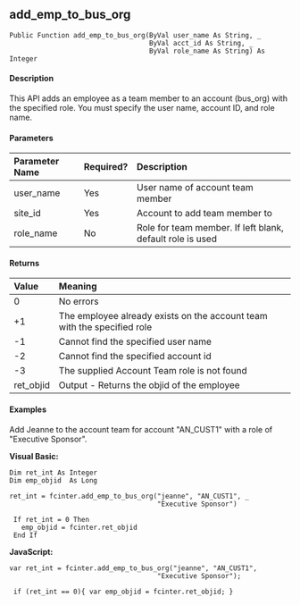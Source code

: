 add_emp_to_bus_org
----------------------

```
Public Function add_emp_to_bus_org(ByVal user_name As String, _
                                   ByVal acct_id As String, _
                                   ByVal role_name As String) As Integer
```

#### Description

This API adds an employee as a team member to an account (bus_org) with the specified role. You must specify the user name, account ID, and role name.

#### Parameters

| Parameter Name | Required? | Description |
|:--- |:--- |:--- |
| user_name | Yes | User name of account team member |
| site_id | Yes | Account to add team member to |
| role_name | No | Role for team member. If left blank, default role is used |

#### Returns

| Value | Meaning |
|:--- |:--- |
| 0 | No errors |
| +1 | The employee already exists on the account team with the specified role |
| -1 | Cannot find the specified user name |
| -2 | Cannot find the specified account id |
| -3 | The supplied Account Team role is not found |
| ret_objid | Output - Returns the objid of the employee |

#### Examples

Add Jeanne to the account team for account "AN_CUST1" with a role of "Executive Sponsor".

**Visual Basic:**
```
Dim ret_int As Integer
Dim emp_objid  As Long

ret_int = fcinter.add_emp_to_bus_org("jeanne", "AN_CUST1", _
                                     "Executive Sponsor")

 If ret_int = 0 Then
   emp_objid = fcinter.ret_objid
 End If
```

**JavaScript:**
```
var ret_int = fcinter.add_emp_to_bus_org("jeanne", "AN_CUST1",
                                     "Executive Sponsor");

 if (ret_int == 0){ var emp_objid = fcinter.ret_objid; }
```